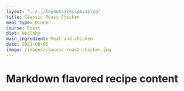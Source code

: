 ```yaml
---
layout: '../../layouts/recipe.astro'
title: Classic Roast Chicken
meal_type: Dinner
course: Roast
diet: Healthy
main_ingredient: Meat and chicken
date: 2021-08-05
image: /images/classic-roast-chicken.jpg
---
```


# Markdown flavored recipe content
